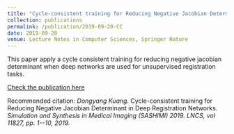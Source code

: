 ```yaml
---
title: "Cycle-consistent training for Reducing Negative Jacobian Determinant in Deep Registration Networks"
collection: publications
permalink: /publication/2019-09-20-CC
date: 2019-09-20
venue: Lecture Notes in Computer Sciences, Springer Nature
---
```


This paper apply a cycle consistent training for reducing negative jacobian determinant when deep networks are used for unsupervised 
registration tasks.

[Check the publication here](https://doi.org/10.1007/978-3-030-32778-1_13)

Recommended citation: *Dongyang Kuang*. Cycle-consistent training for Reducing Negative Jacobian Determinant in Deep Registration Networks. <i> Simulation and Synthesis in Medical Imaging (SASHIMI) 2019. LNCS, vol 11827, pp. 1--10, 2019.</i>
